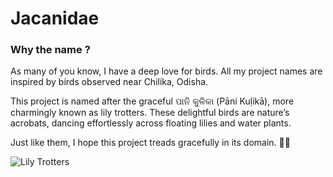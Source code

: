 # Jacanidae


### Why the name ?

As many of you know, I have a deep love for birds. All my project names are inspired by birds observed near Chilika, Odisha.

This project is named after the graceful ପାନି କୁଳିକା (Pāni Kuḷikā), more charmingly known as lily trotters. These delightful birds are nature’s acrobats, dancing effortlessly across floating lilies and water plants. 

Just like them, I hope this project treads gracefully in its domain. 🌿✨

![Lily Trotters](https://upload.wikimedia.org/wikipedia/commons/4/4e/Irediparra_gallinacea_-_Comb-crested_Jacana.jpg)
